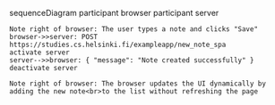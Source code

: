 sequenceDiagram
participant browser
participant server

    Note right of browser: The user types a note and clicks "Save"
    browser->>server: POST https://studies.cs.helsinki.fi/exampleapp/new_note_spa
    activate server
    server-->>browser: { "message": "Note created successfully" }
    deactivate server

    Note right of browser: The browser updates the UI dynamically by adding the new note<br>to the list without refreshing the page
